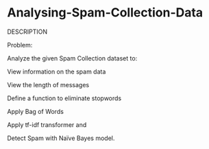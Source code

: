 # Analysing-Spam-Collection-Data
DESCRIPTION

Problem: 

Analyze the given Spam Collection dataset to:

View information on the spam data

View the length of messages

Define a function to eliminate stopwords

Apply Bag of Words

Apply tf-idf transformer and

Detect Spam with Naïve Bayes model.
